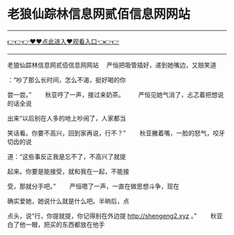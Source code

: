 # 老狼仙踪林信息网贰佰信息网网站

<hr/><a href="https://github.com/lkijoi/chun/issues/1">👉👉👉♥♥点此进入♥观看入口👈👉👉</a><hr/>

老狼仙踪林信息网贰佰信息网网站
　严恒把吸管插好，递到她嘴边，又赔笑道

：“吵了那么长时间，怎么不渴，挺好喝的你

尝一尝。”
　　秋亚哼了一声，接过来奶茶。
　　严恒见她气消了，忐忑着把想说的话全说

出来“以后别在人多的地上吵闹了，人家都当

笑话看。你要不高兴，回到家再说，行不？”
　　秋亚撇着嘴，一脸的怒气，咬牙切齿的说

道：“这些事反正我是忘不了，不高兴了就提

起来。你要是能接受，就和我在一起，不能接

受，那就分手吧。”
　　严恒嗯了一声，一直在做思想斗争，现在

确实爱她，她说什么就是什么吧。半晌后，点

点头，说“行，你提就提，你记得别在外边提
http://shengeng2.xyz
。”
　　秋亚白了他一眼，把买的东西都放在他手

